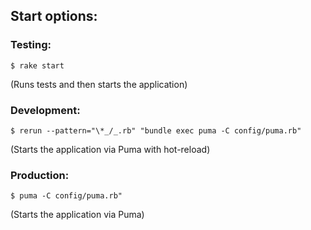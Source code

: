 ## Start options:

### Testing:

`$ rake start`

<p>(Runs tests and then starts the application)</p>

### Development:

`$ rerun --pattern="\*_/_.rb" "bundle exec puma -C config/puma.rb"`

<p>(Starts the application via Puma with hot-reload)</p>

### Production:

`$ puma -C config/puma.rb"`

<p>(Starts the application via Puma)</p>
